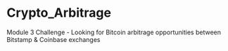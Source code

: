 # Crypto_Arbitrage
Module 3 Challenge - Looking for Bitcoin arbitrage opportunities between Bitstamp &amp; Coinbase exchanges
